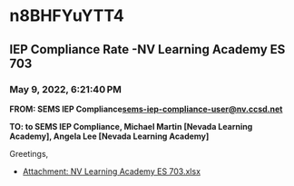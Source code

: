 # n8BHFYuYTT4
## IEP Compliance Rate -NV Learning Academy ES 703
### May 9, 2022, 6:21:40 PM
**FROM: SEMS IEP Compliance<sems-iep-compliance-user@nv.ccsd.net>**

**TO: to SEMS IEP Compliance, Michael Martin [Nevada Learning Academy], Angela Lee [Nevada Learning Academy]**


Greetings,  





* [Attachment: NV Learning Academy ES 703.xlsx](n8BHFYuYTT4-attachment-1.xlsx)
